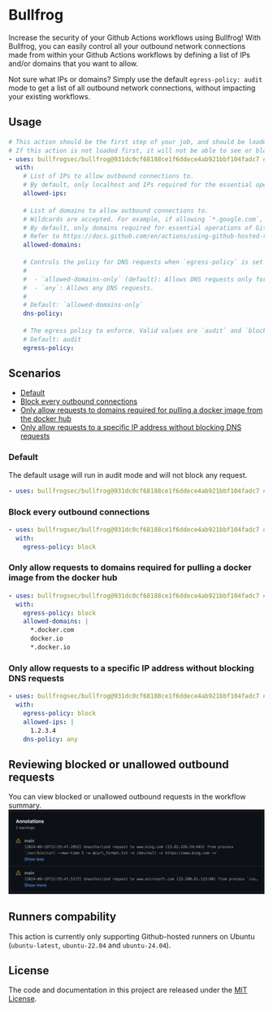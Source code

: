 # Bullfrog

Increase the security of your Github Actions workflows using Bullfrog! With Bullfrog, you can easily control all your outbound network connections made from within your Github Actions workflows by defining a list of IPs and/or domains that you want to allow.

Not sure what IPs or domains? Simply use the default `egress-policy: audit` mode to get a list of all outbound network connections, without impacting your existing workflows.

## Usage

<!-- start usage -->

```yaml
# This action should be the first step of your job, and should be loaded on every separate job.
# If this action is not loaded first, it will not be able to see or block any requests that occured prior to the action running.
- uses: bullfrogsec/bullfrog@931dc0cf68188ce1f6ddece4ab921bbf104fadc7 # v0.6.1
  with:
    # List of IPs to allow outbound connections to.
    # By default, only localhost and IPs required for the essential operations of Github Actions are allowed.
    allowed-ips:

    # List of domains to allow outbound connections to.
    # Wildcards are accepted. For example, if allowing `*.google.com`, this will allow `www.google.com`, `console.cloud.google.com` but not `google.com`.
    # By default, only domains required for essential operations of Github Actions and uploading job summaries are allowed.
    # Refer to https://docs.github.com/en/actions/using-github-hosted-runners/about-github-hosted-runners/about-github-hosted-runners#communication-requirements-for-github-hosted-runners-and-github for additional domains that should be allowed for additional Github Actions features.
    allowed-domains:

    # Controls the policy for DNS requests when `egress-policy` is set to `block`.
    #
    #  - `allowed-domains-only` (default): Allows DNS requests only for domains specified in `allowed-domains`.
    #  - `any`: Allows any DNS requests.
    #
    # Default: `allowed-domains-only`
    dns-policy:

    # The egress policy to enforce. Valid values are `audit` and `block`.
    # Default: audit
    egress-policy:
```

<!-- end usage -->

## Scenarios

- [Default](#Default)
- [Block every outbound connections](#Block-every-outbound-connections)
- [Only allow requests to domains required for pulling a docker image from the docker hub](#Only-allow-requests-to-domains-required-for-pulling-a-docker-image-from-the-docker-hub)
- [Only allow requests to a specific IP address without blocking DNS requests](#Only-allow-requests-to-a-specific-IP-address-without-blocking-DNS-requests)

### Default

The default usage will run in audit mode and will not block any request.

```yaml
- uses: bullfrogsec/bullfrog@931dc0cf68188ce1f6ddece4ab921bbf104fadc7 # v0.6.1
```

### Block every outbound connections

```yaml
- uses: bullfrogsec/bullfrog@931dc0cf68188ce1f6ddece4ab921bbf104fadc7 # v0.6.1
  with:
    egress-policy: block
```

### Only allow requests to domains required for pulling a docker image from the docker hub

```yaml
- uses: bullfrogsec/bullfrog@931dc0cf68188ce1f6ddece4ab921bbf104fadc7 # v0.6.1
  with:
    egress-policy: block
    allowed-domains: |
      *.docker.com
      docker.io
      *.docker.io
```

### Only allow requests to a specific IP address without blocking DNS requests

```yaml
- uses: bullfrogsec/bullfrog@931dc0cf68188ce1f6ddece4ab921bbf104fadc7 # v0.6.1
  with:
    egress-policy: block
    allowed-ips: |
      1.2.3.4
    dns-policy: any
```

## Reviewing blocked or unallowed outbound requests

You can view blocked or unallowed outbound requests in the workflow summary.
![blocked or unallowed outbound requests are available in the workflow summary](.github/assets/annotations.png)

## Runners compability

This action is currently only supporting Github-hosted runners on Ubuntu (`ubuntu-latest`, `ubuntu-22.04` and `ubuntu-24.04`).

## License

The code and documentation in this project are released under the [MIT License](LICENSE).

